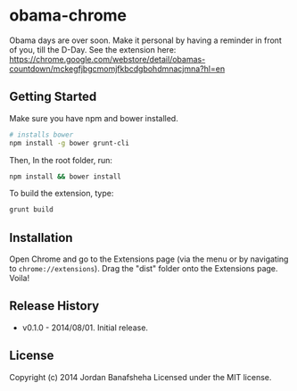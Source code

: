# obama-chrome

Obama days are over soon. Make it personal by having a reminder in front of you, till the D-Day.
See the extension here: https://chrome.google.com/webstore/detail/obamas-countdown/mckegfjbgcmomjfkbcdgbohdmnacjmna?hl=en

## Getting Started
Make sure you have npm and bower installed.

```bash
# installs bower
npm install -g bower grunt-cli
```

Then, In the root folder, run:

```bash
npm install && bower install
```


To build the extension, type:

```bash
grunt build
```

## Installation
Open Chrome and go to the Extensions page (via the menu or by navigating to `chrome://extensions`). Drag the "dist" folder onto the Extensions page. Voila!


## Release History
- v0.1.0 - 2014/08/01.  Initial release.


## License
Copyright (c) 2014 Jordan Banafsheha
Licensed under the MIT license.
